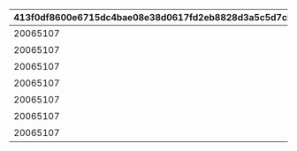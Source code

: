 |413f0df8600e6715dc4bae08e38d0617fd2eb8828d3a5c5d7cb76766485e8c28|692d80f207973ffbda95119c305a27ad850b6466905a2226bac641fe56f4ac21|c25dd2ccfef820954514d024cde3af5ecfd2e379b70d806b3bfc4e574c39e157|166d277ef01a31a19a2f3ab69c7bfac67acd8994393b2cc8c01953b93cdfa5dc|4bd65c8394d4f715e816bb1abf5fca692c9bb3c4bdbd43f623b3df02924d50b5|408581a9a8c75997bbd04c93a59f867bc737acdbd03cd36109e52e4be3b5a859|5b0cd0893d3b07df93c119a6bd28a61893c514adb33170433500a10f1db42191|2717cd0226f6731e0c7105ece77a0c858fcd6b83bc3f4e5b26a989acad1ae6aa|
| --- | --- | --- | --- | --- | --- | --- | --- |
|20065107|50|10122|91002|アオイの秘密|5122061|5122061|8|
|20065107|50|10122|91002|ミヤコの秘密|5122062|5122062|8|
|20065107|50|10122|91002|イオの秘密|5122063|5122063|8|
|20065107|50|10122|91002|ミフユの秘密|5122064|5122064|8|
|20065107|50|10122|91002|マヒルの秘密|5122065|5122065|8|
|20065107|50|10122|91002|カズマサの秘密|5122066|5122066|8|
|20065107|50|10122|91002|エリコの秘密|5122067|5122067|8|